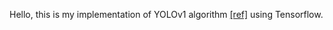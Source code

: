 Hello, this is my implementation of YOLOv1 algorithm [[ref]](https://arxiv.org/abs/1506.02640) using Tensorflow.
